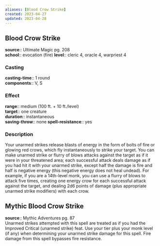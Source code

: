 ```yaml
---
aliases: [Blood Crow Strike]
created: 2023-04-27
updated: 2023-04-28
---
```


## Blood Crow Strike

**source**:: Ultimate Magic pg. 208  
**school**:: evocation (fire)
**level**:: cleric 4, oracle 4, warpriest 4

### Casting

**casting-time**:: 1 round  
**components**:: V, S

### Effect

**range**:: medium (100 ft. + 10 ft./level)  
**target**:: one creature  
**duration**:: instantaneous  
**saving-throw**:: none
**spell-resistance**:: yes

### Description

Your unarmed strikes release blasts of energy in the form of bolts of fire or glowing red crows, which fly instantaneously to strike your target. You can make unarmed strike or flurry of blows attacks against the target as if it were in your threatened area; each successful attack deals damage as if you had hit it with your unarmed strike, except half the damage is fire and half is negative energy (this negative energy does not heal undead). For example, if you are a 14th-level monk, you can use a flurry of blows to attack five times, creating one energy crow for each successful attack against the target, and dealing 2d6 points of damage (plus appropriate unarmed strike modifiers) with each crow.

## Mythic Blood Crow Strike

**source**:: Mythic Adventures pg. 87  
Unarmed strikes attempted with this spell are treated as if you had the Improved Critical (unarmed strike) feat. Use your tier plus your monk level (if any) when determining your unarmed strike damage for this spell. Fire damage from this spell bypasses fire resistance.
